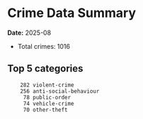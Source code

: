 # Crime Data Summary

**Date:** 2025-08

- Total crimes: 1016

## Top 5 categories
```
    282 violent-crime
    256 anti-social-behaviour
     78 public-order
     74 vehicle-crime
     70 other-theft
```
